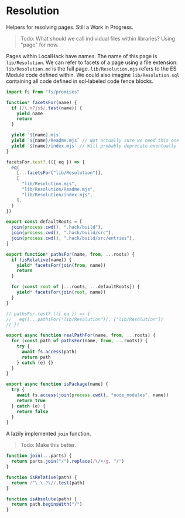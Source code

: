 # Resolution

Helpers for resolving pages. Still a Work in Progress.

> Todo: What should we call individual files within libraries? Using "page" for
> now.

Pages within LocalHack have names. The name of this page is `lib/Resolution`. We
can refer to facets of a page using a file extension: `lib/Resolution.md` is the
full page. `lib/Resolution.mjs` refers to the ES Module code defined within. We
could also imagine `lib/Resolution.sql` containing all code defined in
sql-labeled code fence blocks.

```mjs
import fs from "fs/promises"
```

```mjs
function* facetsFor(name) {
  if (/\.m?js$/.test(name)) {
    yield name
    return
  }

  yield `${name}.mjs`
  yield `${name}/Readme.mjs` // Not actually sure we need this one
  yield `${name}/index.mjs` // Will probably deprecate eventually
}

facetsFor.test?.(({ eq }) => {
  eq(
    [...facetsFor("lib/Resolution")],
    [
      "lib/Resolution.mjs",
      "lib/Resolution/Readme.mjs",
      "lib/Resolution/index.mjs",
    ],
  )
})
```

```mjs
export const defaultRoots = [
  join(process.cwd(), ".hack/build"),
  join(process.cwd(), ".hack/build/src"),
  join(process.cwd(), ".hack/build/src/entries"),
]

export function* pathsFor(name, from, ...roots) {
  if (isRelative(name)) {
    yield* facetsFor(join(from, name))
    return
  }

  for (const root of [...roots, ...defaultRoots]) {
    yield* facetsFor(join(root, name))
  }
}

// pathsFor.test?.(({ eq }) => {
//   eq([...pathsFor("lib/Resolution")], ["lib/Resolution"])
// })
```

```mjs
export async function realPathFor(name, from, ...roots) {
  for (const path of pathsFor(name, from, ...roots)) {
    try {
      await fs.access(path)
      return path
    } catch (e) {}
  }
}

export async function isPackage(name) {
  try {
    await fs.access(join(process.cwd(), "node_modules", name))
    return true
  } catch (e) {
    return false
  }
}
```

A lazily implemented `join` function.

> Todo: Make this better.

```mjs
function join(...parts) {
  return parts.join("/").replace(/\/+/g, "/")
}

function isRelative(path) {
  return /^\.\.?\//.test(path)
}

function isAbsolute(path) {
  return path.beginsWith("/")
}
```
